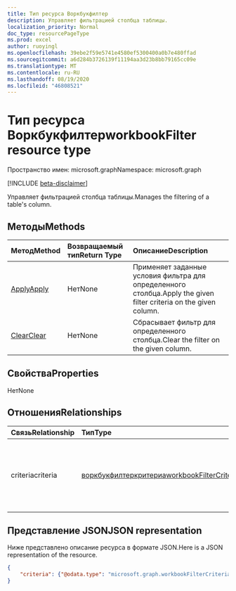 ```yaml
---
title: Тип ресурса Воркбукфилтер
description: Управляет фильтрацией столбца таблицы.
localization_priority: Normal
doc_type: resourcePageType
ms.prod: excel
author: ruoyingl
ms.openlocfilehash: 39ebe2f59e5741e4580ef5300400a0b7e480ffad
ms.sourcegitcommit: a6d284b3726139f11194aa3d23b8bb79165cc09e
ms.translationtype: MT
ms.contentlocale: ru-RU
ms.lasthandoff: 08/19/2020
ms.locfileid: "46808521"
---
```

# <a name="workbookfilter-resource-type"></a><span data-ttu-id="77f90-103">Тип ресурса Воркбукфилтер</span><span class="sxs-lookup"><span data-stu-id="77f90-103">workbookFilter resource type</span></span>

<span data-ttu-id="77f90-104">Пространство имен: microsoft.graph</span><span class="sxs-lookup"><span data-stu-id="77f90-104">Namespace: microsoft.graph</span></span>

[!INCLUDE [beta-disclaimer](../../includes/beta-disclaimer.md)]

<span data-ttu-id="77f90-105">Управляет фильтрацией столбца таблицы.</span><span class="sxs-lookup"><span data-stu-id="77f90-105">Manages the filtering of a table's column.</span></span>


## <a name="methods"></a><span data-ttu-id="77f90-106">Методы</span><span class="sxs-lookup"><span data-stu-id="77f90-106">Methods</span></span>

| <span data-ttu-id="77f90-107">Метод</span><span class="sxs-lookup"><span data-stu-id="77f90-107">Method</span></span>           | <span data-ttu-id="77f90-108">Возвращаемый тип</span><span class="sxs-lookup"><span data-stu-id="77f90-108">Return Type</span></span>    |<span data-ttu-id="77f90-109">Описание</span><span class="sxs-lookup"><span data-stu-id="77f90-109">Description</span></span>|
|:---------------|:--------|:----------|
|[<span data-ttu-id="77f90-110">Apply</span><span class="sxs-lookup"><span data-stu-id="77f90-110">Apply</span></span>](../api/filter-apply.md)|<span data-ttu-id="77f90-111">Нет</span><span class="sxs-lookup"><span data-stu-id="77f90-111">None</span></span>|<span data-ttu-id="77f90-112">Применяет заданные условия фильтра для определенного столбца.</span><span class="sxs-lookup"><span data-stu-id="77f90-112">Apply the given filter criteria on the given column.</span></span>|
|[<span data-ttu-id="77f90-113">Clear</span><span class="sxs-lookup"><span data-stu-id="77f90-113">Clear</span></span>](../api/filter-clear.md)|<span data-ttu-id="77f90-114">Нет</span><span class="sxs-lookup"><span data-stu-id="77f90-114">None</span></span>|<span data-ttu-id="77f90-115">Сбрасывает фильтр для определенного столбца.</span><span class="sxs-lookup"><span data-stu-id="77f90-115">Clear the filter on the given column.</span></span>|

## <a name="properties"></a><span data-ttu-id="77f90-116">Свойства</span><span class="sxs-lookup"><span data-stu-id="77f90-116">Properties</span></span>
<span data-ttu-id="77f90-117">Нет</span><span class="sxs-lookup"><span data-stu-id="77f90-117">None</span></span>

## <a name="relationships"></a><span data-ttu-id="77f90-118">Отношения</span><span class="sxs-lookup"><span data-stu-id="77f90-118">Relationships</span></span>
| <span data-ttu-id="77f90-119">Связь</span><span class="sxs-lookup"><span data-stu-id="77f90-119">Relationship</span></span> | <span data-ttu-id="77f90-120">Тип</span><span class="sxs-lookup"><span data-stu-id="77f90-120">Type</span></span>   |<span data-ttu-id="77f90-121">Описание</span><span class="sxs-lookup"><span data-stu-id="77f90-121">Description</span></span>|
|:---------------|:--------|:----------|
|<span data-ttu-id="77f90-122">criteria</span><span class="sxs-lookup"><span data-stu-id="77f90-122">criteria</span></span>|[<span data-ttu-id="77f90-123">воркбукфилтеркритериа</span><span class="sxs-lookup"><span data-stu-id="77f90-123">workbookFilterCriteria</span></span>](workbookfiltercriteria.md)|<span data-ttu-id="77f90-124">Текущий фильтр, заданный для определенного столбца.</span><span class="sxs-lookup"><span data-stu-id="77f90-124">The currently applied filter on the given column.</span></span> <span data-ttu-id="77f90-125">Только для чтения.</span><span class="sxs-lookup"><span data-stu-id="77f90-125">Read-only.</span></span>|


## <a name="json-representation"></a><span data-ttu-id="77f90-126">Представление JSON</span><span class="sxs-lookup"><span data-stu-id="77f90-126">JSON representation</span></span>

<span data-ttu-id="77f90-127">Ниже представлено описание ресурса в формате JSON.</span><span class="sxs-lookup"><span data-stu-id="77f90-127">Here is a JSON representation of the resource.</span></span>

<!-- {
  "blockType": "resource",
  "optionalProperties": [
     "legacyId"
  ],
  "keyProperty": "id",
  "baseType":"microsoft.graph.entity",
  "@odata.type": "microsoft.graph.workbookFilter"
}-->

```json
{
    "criteria": {"@odata.type": "microsoft.graph.workbookFilterCriteria"}
}

```
<!-- uuid: 8fcb5dbc-d5aa-4681-8e31-b001d5168d79
2015-10-25 14:57:30 UTC -->
<!--
{
  "type": "#page.annotation",
  "description": "Filter resource",
  "keywords": "",
  "section": "documentation",
  "tocPath": "",
  "suppressions": []
}
-->
